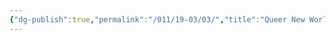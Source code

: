 ```yaml
---
{"dg-publish":true,"permalink":"/011/19-03/03/","title":"Queer New World","tags":["SJS310"],"noteIcon":"1","created":"2024-10-19T20:27:19.199-07:00","updated":"2024-09-26T15:33:27.161-07:00"}
---
```


